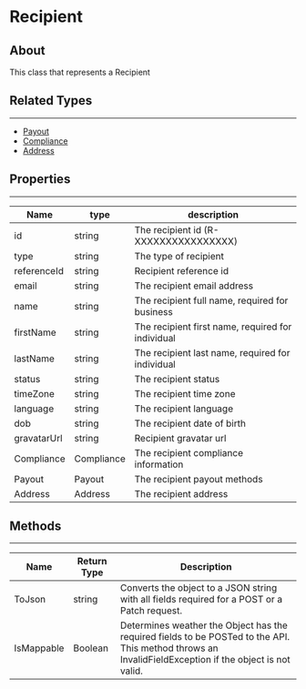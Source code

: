 # **Recipient**

## About
This class that represents a Recipient

## **Related Types**
---
+ [Payout](Payout.md)
+ [Compliance](Compliance.md)
+ [Address](Address.md)

## **Properties**
---

Name | type | description | 
---|---|---
id|string| The recipient id (R-XXXXXXXXXXXXXXXX)
type|string| The type of recipient
referenceId|string| Recipient reference id
email|string |The recipient email address
name|string |The recipient full name, required for business
firstName|string|The recipient first name, required for individual	
lastName|string|The recipient last name, required for individual	
status|string| The recipient status
timeZone|string| The recipient time zone
language|string| The recipient language
dob| string| The recipient date of birth
gravatarUrl| string| Recipient gravatar url
Compliance |Compliance| The recipient compliance information
Payout| Payout| The recipient payout methods
Address |Address| The recipient address

## **Methods**
---
Name | Return Type | Description
--- | --- | --- 
ToJson | string | Converts the object to a JSON string with all fields required for a POST or a Patch request.
IsMappable | Boolean | Determines weather the Object has the required fields to be POSTed to the API. This method throws an InvalidFieldException if the object is not valid.
